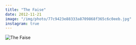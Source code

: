 ```yaml
---
title: "The Faise"
date: 2012-11-21
image: "/img/photo/77c9423e88333a8709868f365c6c0eeb.jpg"
instagram: true
---
```


![The Faise](/img/photo/77c9423e88333a8709868f365c6c0eeb.jpg)
